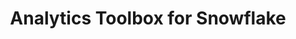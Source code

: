 ---
title: Analytics Toolbox for Snowflake
description: "Unlock Spatial Analytics in Snowflake"
icon: "/img/icons/snowflake-analytics-toolbox.png"
repoUrl: https://github.com/CartoDB/carto-spatial-extension

url: analytics-toolbox-snowflake
indexPage: "overview/getting-started.md"

cascade:
  basePath: analytics-toolbox-snowflake
  menu:
    - title: "Overview"
      folder:
        - title: "Getting started"
        - title: "Getting access"
        - title: "Spatial indexes"
        - title: "Tilesets"
    - title: "Guides"
      folder:
        - title: "Running queries from Builder"
    - title: "Examples"
      # folder:
      #   - title: "A Quadkey grid of stores locations and simple cannibalization analysis"
      #   - title: "Minkowski distance to perform cannibalization analysis"
      #   - title: "Computing US airport connections and route interpolations"
      #   - title: "New supplier offices based on store locations clusters"
      #   - title: "Analyzing store location coverage using a Voronoi diagram"
      #   - title: "Enrichment of catchment areas for store characterization"
    - title: "SQL Reference"
      folder:
        - title: "Overview"
        - title: "accessors"
        - title: "clustering"
        - title: "constructors"
        - title: "data"
        - title: "h3"
        - title: "measurements"
        - title: "placekey"
        - title: "processing"
        - title: "quadkey"
        - title: random
        - title: "s2"
        - title: "tiler"
        - title: "transformations"
    - title: "Release notes" 
---